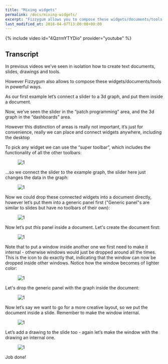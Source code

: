 ```yaml
---
title: "Mixing widgets"
permalink: /docs/mixing-widgets/
excerpt: "Fizzygum allows you to compose these widgets/documents/tools in powerful ways..."
last_modified_at: 2018-04-07T13:00:00+00:00
---
```


{% include video id="4QzrmYTYDio" provider="youtube" %}

## Transcript

In previous videos we’ve seen in isolation how to create text documents, slides, drawings and tools.

However Fizzygum also allows to compose these widgets/documents/tools in powerful ways.

As our first example let’s connect a slider to a 3d graph, and put them inside a document.

Now, we’ve seen the slider in the “patch programming” area, and the 3d graph in the “dashboards” area.

However this distinction of areas is really not important, it’s just for convenience, really we can place and connect widgets anywhere, including the desktop

To pick any widget we can use the “super toolbar”, which includes the functionality of all the other toolbars:

<figure>
  <img src="{{ '/assets/images/docs-gifs/mixing-widgets/mixing-widgets-1.gif' | relative_url }}" alt="1">
</figure>

…so we connect the slider to the example graph, the slider here just changes the data in the graph:

<figure>
  <img src="{{ '/assets/images/docs-gifs/mixing-widgets/mixing-widgets-2.gif' | relative_url }}" alt="1">
</figure>

Now we could drop these connected widgets into a document directly, however let’s put them into a generic panel first ("Generic panel"s are similar to slides but have no toolbars of their own):

<figure>
  <img src="{{ '/assets/images/docs-gifs/mixing-widgets/mixing-widgets-3.gif' | relative_url }}" alt="1">
</figure>

Now let’s put _this_ panel inside a document. Let's create the document first:

<figure>
  <img src="{{ '/assets/images/docs-gifs/mixing-widgets/mixing-widgets-4.gif' | relative_url }}" alt="1">
</figure>

Note that to put a window inside another one we first need to make it internal - otherwise windows would just be dropped around all the times. This is the icon to do exactly that, indicating that the window can now be dropped inside other windows. Notice how the window becomes of lighter color:

<figure>
  <img src="{{ '/assets/images/docs-gifs/mixing-widgets/mixing-widgets-5.gif' | relative_url }}" alt="1">
</figure>

Let's drop the generic panel with the graph inside the document:

<figure>
  <img src="{{ '/assets/images/docs-gifs/mixing-widgets/mixing-widgets-6.gif' | relative_url }}" alt="1">
</figure>

Now let’s say we want to go for a more creative layout, so we put the document inside a slide. Remember to make the window internal.

<figure>
  <img src="{{ '/assets/images/docs-gifs/mixing-widgets/mixing-widgets-7.gif' | relative_url }}" alt="1">
</figure>

Let’s add a drawing to the slide too - again let’s make the window with the drawing an internal one.

<figure>
  <img src="{{ '/assets/images/docs-gifs/mixing-widgets/mixing-widgets-8.gif' | relative_url }}" alt="1">
</figure>

Job done!